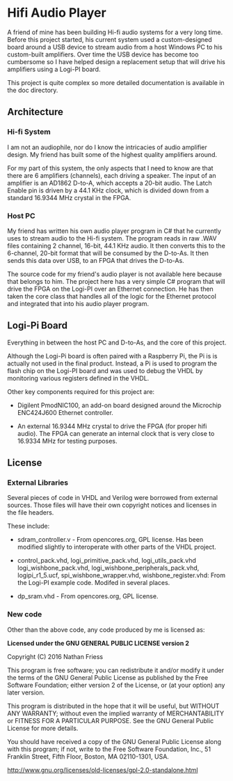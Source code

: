 # Hifi Audio Player

A friend of mine has been building Hi-fi audio systems for
a very long time.  Before this project started, his current
system used a custom-designed board around a USB device to
stream audio from a host Windows PC to his custom-built
amplifiers.  Over time the USB device has become too
cumbersome so I have helped design a replacement setup
that will drive his amplifiers using a Logi-PI board.

This project is quite complex so more detailed documentation
is available in the doc directory.

## Architecture

### Hi-fi System

I am not an audiophile, nor do I know the intricacies of
audio amplifier design.  My friend has built some of the
highest quality amplifiers around.

For my part of this system, the only aspects that I need
to know are that there are 6 amplifiers (channels), each
driving a speaker.  The input of an amplifier is an AD1862
D-to-A, which accepts a 20-bit audio.  The Latch Enable
pin is driven by a 44.1 KHz clock, which is divided down
from a standard 16.9344 MHz crystal in the FPGA.

### Host PC

My friend has written his own audio player program in
C# that he currently uses to stream audio to the Hi-fi
system.  The program reads in raw .WAV files containing
2 channel, 16-bit, 44.1 KHz audio.  It then converts this
to the 6-channel, 20-bit format that will be consumed by
the D-to-As.  It then sends this data over USB, to an
FPGA that drives the D-to-As.

The source code for my friend's audio player is not
available here because that belongs to him.  The project
here has a very simple C# program that will drive the
FPGA on the Logi-PI over an Ethernet connection.  He has
then taken the core class that handles all of the logic
for the Ethernet protocol and integrated that into his
audio player program.

## Logi-Pi Board

Everything in between the host PC and D-to-As, and the
core of this project.

Although the Logi-Pi board is often paired with a Raspberry
Pi, the Pi is is actually not used in the final product.
Instead, a Pi is used to program the flash chip on the
Logi-PI board and was used to debug the VHDL by monitoring
various registers defined in the VHDL.

Other key components required for this project are:

* Digilent PmodNIC100, an add-on board designed around the
  Microchip ENC424J600 Ethernet controller.

* An external 16.9344 MHz crystal to drive the FPGA (for
  proper hifi audio).  The FPGA can generate an internal
  clock that is very close to 16.9334 MHz for testing
  purposes.



## License

### External Libraries

Several pieces of code in VHDL and Verilog were borrowed
from external sources.  Those files will have their own
copyright notices and licenses in the file headers.

These include:

* sdram_controller.v - From opencores.org, GPL license.
  Has been modified slightly to interoperate with other
  parts of the VHDL project.

* control_pack.vhd, logi_primitive_pack.vhd, logi_utils_pack.vhd
  logi_wishbone_pack.vhd, logi_wishbone_peripherals_pack.vhd,
  logipi_r1_5.ucf, spi_wishbone_wrapper.vhd, wishbone_register.vhd:
  From the Logi-PI example code.  Modifed in several places.

* dp_sram.vhd - From opencores.org, GPL license.


### New code

Other than the above code, any code produced by me is licensed
as:

**Licensed under the GNU GENERAL PUBLIC LICENSE version 2**

Copyright (C) 2016  Nathan Friess

This program is free software; you can redistribute it and/or
modify it under the terms of the GNU General Public License
as published by the Free Software Foundation; either version 2
of the License, or (at your option) any later version.

This program is distributed in the hope that it will be useful,
but WITHOUT ANY WARRANTY; without even the implied warranty of
MERCHANTABILITY or FITNESS FOR A PARTICULAR PURPOSE.  See the
GNU General Public License for more details.

You should have received a copy of the GNU General Public License
along with this program; if not, write to the Free Software
Foundation, Inc., 51 Franklin Street, Fifth Floor, Boston, MA  02110-1301, USA.

http://www.gnu.org/licenses/old-licenses/gpl-2.0-standalone.html
